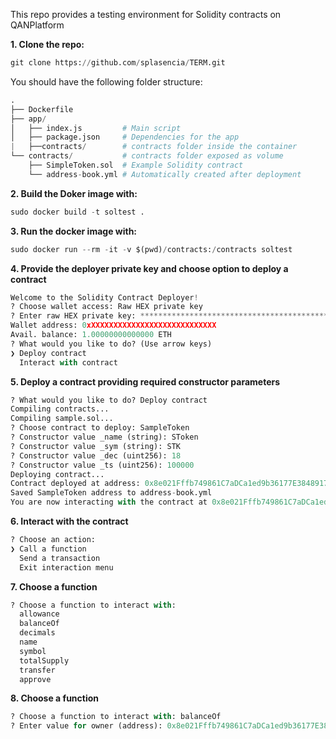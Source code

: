 This repo provides a testing environment for Solidity contracts on QANPlatform

**1. Clone the repo:**

```python
git clone https://github.com/splasencia/TERM.git
```

You should have the following folder structure:
```python
.
├── Dockerfile
├── app/
│   ├── index.js         # Main script
│   ├── package.json     # Dependencies for the app
|   ├──contracts/        # contracts folder inside the container
└── contracts/           # contracts folder exposed as volume
    ├── SimpleToken.sol  # Example Solidity contract
    └── address-book.yml # Automatically created after deployment
```

**2. Build the Doker image with:**

```python
sudo docker build -t soltest .
```

**3. Run the docker image with:**

```python
sudo docker run --rm -it -v $(pwd)/contracts:/contracts soltest
```

**4. Provide the deployer private key and choose option to deploy a contract**

```python
Welcome to the Solidity Contract Deployer!
? Choose wallet access: Raw HEX private key
? Enter raw HEX private key: ******************************************************************
Wallet address: 0xXXXXXXXXXXXXXXXXXXXXXXXXXXXX
Avail. balance: 1.00000000000000 ETH
? What would you like to do? (Use arrow keys)
❯ Deploy contract 
  Interact with contract 
```

**5. Deploy a contract providing required constructor parameters**

```python
? What would you like to do? Deploy contract
Compiling contracts...
Compiling sample.sol...
? Choose contract to deploy: SampleToken
? Constructor value _name (string): SToken
? Constructor value _sym (string): STK
? Constructor value _dec (uint256): 18
? Constructor value _ts (uint256): 100000
Deploying contract...
Contract deployed at address: 0x8e021Fffb749861C7aDCa1ed9b36177E38489170
Saved SampleToken address to address-book.yml
You are now interacting with the contract at 0x8e021Fffb749861C7aDCa1ed9b36177E38489170
```

**6. Interact with the contract**

```python
? Choose an action: 
❯ Call a function 
  Send a transaction 
  Exit interaction menu
```

**7. Choose a function**

```python
? Choose a function to interact with:
  allowance
  balanceOf
  decimals
  name
  symbol
  totalSupply
  transfer
  approve
```
**8. Choose a function**

```python
? Choose a function to interact with: balanceOf
? Enter value for owner (address): 0x8e021Fffb749861C7aDCa1ed9b36177E38489170
```